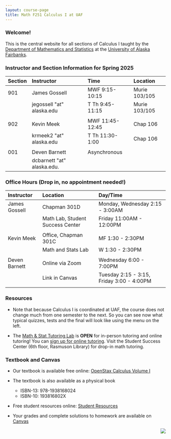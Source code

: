 ```yaml
---
layout: course-page
title: Math F251 Calculus I at UAF
---
```


### Welcome!

This is the central website for all sections of Calculus I 
taught by the [Department of Mathematics and Statistics](http://www.uaf.edu/dms)
at the [University of Alaska Fairbanks](http://www.uaf.edu).

### Instructor and Section Information for Spring 2025

| Section | Instructor                  |    | Time             | Location |
| :-------|:----------------------------|----| :----------------| :--------|
| 901     | James Gossell               |    | MWF 9:15-10:15   | Murie 103/105 |
|         | jegossell "at" alaska.edu   |    | T Th  9:45-11:15 | Murie 103/105 |
||||||
| 902     | Kevin Meek                |    | MWF 11:45-12:45  | Chap 106 |
|         | krmeek2 "at" alaska.edu   |    | T Th  11:30-1:00 | Chap 106 |
||||||
| 001     | Deven Barnett                 |    | Asynchronous    |       |
|         | dcbarnett "at" alaska.edu.   |    |    |       |

### Office Hours (Drop in, no appointment needed!)

| Instructor| Location | Day/Time |
| :---------| :------------| :----------|
| James Gossell | Chapman 301D | Monday, Wednesday 2:15 - 3:00AM|
|| Math Lab, Student Success Center | Friday 11:00AM - 12:00PM|
||||
| Kevin Meek | Office, Chapman 301C | MF 1:30 - 2:30PM|
|| Math and Stats Lab | W 1:30 - 2:30PM |
||||
| Deven Barnett | Online via Zoom | Wednesday 6:00 - 7:00PM|
|| Link in Canvas | Tuesday 2:15 - 3:15, Friday 3:00 - 4:00PM|
||||


### Resources

* Note that because Calculus I is coordinated at UAF, the course does not change much from one semester to the next. So you can see now what typical quizzes, tests and the final will look like using the menu on the left.

* The [Math & Stat Tutoring Lab](https://www.uaf.edu/dms/mathlab/index.php) is **OPEN** for in-person tutoring and online tutoring!  You can [sign up for online tutoring](https://fairbanks.go-redrock.com/). Visit the Student Success Center (6th floor, Rasmuson Library) for drop-in math tutoring.

### Textbook and Canvas

- Our textbook is available free online: [OpenStax Calculus Volume I](https://openstax.org/details/books/calculus-volume-1)
- The textbook is also available as a physical book
    - ISBN-13: 978-1938168024
    - ISBN-10: 193816802X
- Free student resources online: [Student Resources](https://openstax.org/details/books/calculus-volume-1?Student%20resources)
- Your grades and complete solutions to homework are available on [Canvas](https://www.uaf.edu/uaf/current/canvas.php)

  [<img src="GitHub-Mark-32px.png" align="right">](https://github.com/uaf-math251/uaf-math251.github.io "github repository for this site")
